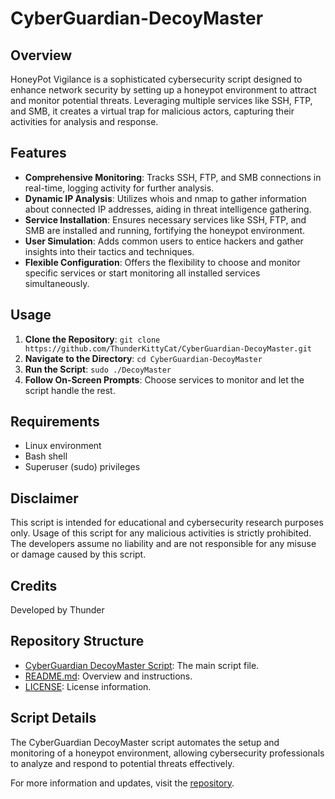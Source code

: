 # CyberGuardian-DecoyMaster

## Overview
HoneyPot Vigilance is a sophisticated cybersecurity script designed to enhance network security by setting up a honeypot environment to attract and monitor potential threats. Leveraging multiple services like SSH, FTP, and SMB, it creates a virtual trap for malicious actors, capturing their activities for analysis and response.

## Features
- **Comprehensive Monitoring**: Tracks SSH, FTP, and SMB connections in real-time, logging activity for further analysis.
- **Dynamic IP Analysis**: Utilizes whois and nmap to gather information about connected IP addresses, aiding in threat intelligence gathering.
- **Service Installation**: Ensures necessary services like SSH, FTP, and SMB are installed and running, fortifying the honeypot environment.
- **User Simulation**: Adds common users to entice hackers and gather insights into their tactics and techniques.
- **Flexible Configuration**: Offers the flexibility to choose and monitor specific services or start monitoring all installed services simultaneously.

## Usage
1. **Clone the Repository**: `git clone https://github.com/ThunderKittyCat/CyberGuardian-DecoyMaster.git`
2. **Navigate to the Directory**: `cd CyberGuardian-DecoyMaster`
3. **Run the Script**: `sudo ./DecoyMaster`
4. **Follow On-Screen Prompts**: Choose services to monitor and let the script handle the rest.

## Requirements
- Linux environment
- Bash shell
- Superuser (sudo) privileges

## Disclaimer
This script is intended for educational and cybersecurity research purposes only. Usage of this script for any malicious activities is strictly prohibited. The developers assume no liability and are not responsible for any misuse or damage caused by this script.

## Credits
Developed by Thunder

## Repository Structure

- [CyberGuardian DecoyMaster Script](./DecoyMaster): The main script file.
- [README.md](./README.md): Overview and instructions.
- [LICENSE](./LICENSE): License information.

## Script Details

The CyberGuardian DecoyMaster script automates the setup and monitoring of a honeypot environment, allowing cybersecurity professionals to analyze and respond to potential threats effectively.

For more information and updates, visit the [repository](https://github.com/ThunderKittyCat/CyberGuardian-DecoyMaster).
